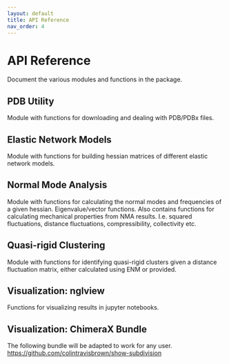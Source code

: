 ```yaml
---
layout: default
title: API Reference
nav_order: 4
---
```


# API Reference

Document the various modules and functions in the package.

## PDB Utility
Module with functions for downloading and dealing with PDB/PDBx files.

## Elastic Network Models
Module with functions for building hessian matrices of different elastic network models.

## Normal Mode Analysis
Module with functions for calculating the normal modes and frequencies of a given hessian. Eigenvalue/vector functions.
Also contains functions for calculating mechanical properties from NMA results. I.e. squared fluctuations, distance 
fluctuations, compressibility, collectivity etc.

## Quasi-rigid Clustering
Module with functions for identifying quasi-rigid clusters given a distance fluctuation matrix, either calculated using 
ENM or provided.

## Visualization: nglview
Functions for visualizing results in jupyter notebooks.

## Visualization: ChimeraX Bundle
The following bundle will be adapted to work for any user.
https://github.com/colintravisbrown/show-subdivision